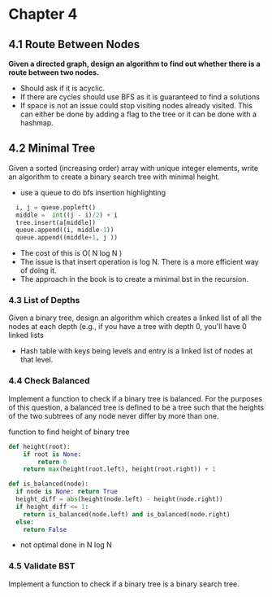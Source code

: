 # Chapter 4

## 4.1 Route Between Nodes
**Given a directed graph, design an algorithm to find out whether there is a route between two nodes.**
  - Should ask if it is acyclic.
  - If there are cycles should use BFS as it is guaranteed to find a solutions
  - If space is not an issue could stop visiting nodes already visited. This can
  either be done by adding a flag to the tree or it can be done with a hashmap.

## 4.2  Minimal Tree
 Given a sorted (increasing order) array with unique integer elements,
 write an algorithm to create a binary search tree with minimal height.
 - use a queue to do bfs insertion
 highlighting

```python
  i, j = queue.popleft()
  middle =  int((j - i)/2) + i
  tree.insert(a[middle])
  queue.append((i, middle-1))
  queue.append((middle+1, j ))
```
 - The cost of this is O( N log N )
 - The issue is that insert operation is log N. There is a more efficient way of
 doing it.
 - The approach in the book is to create a minimal bst in the recursion.

### 4.3 List of Depths
 Given a binary tree, design an algorithm which creates a linked list of all the nodes
at each depth (e.g., if you have a tree with depth 0, you'll have 0 linked lists
  - Hash table with keys being levels and entry is a linked list of nodes at that level.

### 4.4 Check Balanced
Implement a function to check if a binary tree is balanced. For the purposes of
this question, a balanced tree is defined to be a tree such that the heights of
the two subtrees of any node never differ by more than one.

function to find height of binary tree
```python
def height(root):
    if root is None:
        return 0
    return max(height(root.left), height(root.right)) + 1

def is_balanced(node):
  if node is None: return True
  height_diff = abs(height(node.left) - height(node.right))
  if height_diff <= 1:
    return is_balanced(node.left) and is_balanced(node.right)
  else:
    return False
```

- not optimal done in N log N

### 4.5 Validate BST

Implement a function to check if a binary tree is a binary search tree.
